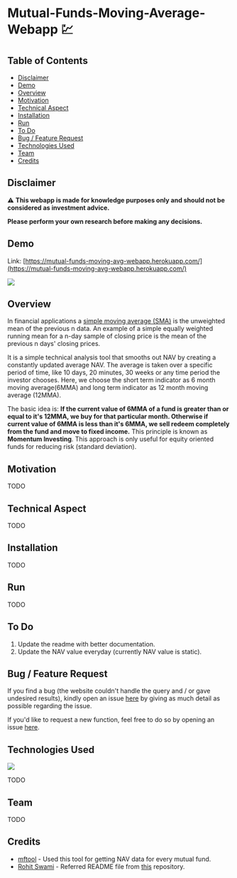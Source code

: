 # Mutual-Funds-Moving-Average-Webapp 💹
## Table of Contents
  * [Disclaimer](#disclaimer)
  * [Demo](#demo)
  * [Overview](#overview)
  * [Motivation](#motivation)
  * [Technical Aspect](#technical-aspect)
  * [Installation](#installation)
  * [Run](#run)
  * [To Do](#to-do)
  * [Bug / Feature Request](#bug--feature-request)
  * [Technologies Used](#technologies-used)
  * [Team](#team)
  * [Credits](#credits)


## Disclaimer
⚠️
**This webapp is made for knowledge purposes only and should not be considered as investment advice.**

**Please perform your own research before making any decisions.**

## Demo
Link: [https://mutual-funds-moving-avg-webapp.herokuapp.com/](https://mutual-funds-moving-avg-webapp.herokuapp.com/)

[![](https://i.imgur.com/lCzMe80.png)](https://mutual-funds-moving-avg-webapp.herokuapp.com/)

## Overview
In financial applications a [simple moving average (SMA)](https://en.wikipedia.org/wiki/Moving_average#Simple_moving_average) is the unweighted mean of the previous n data. An example of a simple equally weighted running mean for a n-day sample of closing price is the mean of the previous n days' closing prices.

It is a simple technical analysis tool that smooths out NAV by creating a constantly updated average NAV. The average is taken over a specific period of time, like 10 days, 20 minutes, 30 weeks or any time period the investor chooses. Here, we choose the short term indicator as 6 month moving average(6MMA) and long term indicator as 12 month moving average (12MMA).

The basic idea is: **If the current value of 6MMA of a fund is greater than or equal to it's 12MMA, we buy for that particular month. Otherwise if current value of 6MMA is less than it's 6MMA, we sell redeem completely from the fund and move to fixed income.** This principle is known as **Momentum Investing**. This approach is only useful for equity oriented funds for reducing risk (standard deviation).


## Motivation
TODO

## Technical Aspect
TODO

## Installation
TODO

## Run
TODO

## To Do
1. Update the readme with better documentation.
2. Update the NAV value everyday (currently NAV value is static).

## Bug / Feature Request
If you find a bug (the website couldn't handle the query and / or gave undesired results), kindly open an issue [here](https://github.com/vneogi199/Mutual-Funds-Moving-Average-Webapp/issues/new) by giving as much detail as possible regarding the issue.

If you'd like to request a new function, feel free to do so by opening an issue [here](https://github.com/vneogi199/Mutual-Funds-Moving-Average-Webapp/issues/new). 

## Technologies Used

![](https://forthebadge.com/images/badges/made-with-python.svg)

TODO

## Team
TODO


## Credits
* [mftool](https://github.com/NayakwadiS/mftool) - Used this tool for getting NAV data for every mutual fund.
* [Rohit Swami](https://github.com/rowhitswami) - Referred README file from [this](https://github.com/rowhitswami/Indian-Paper-Currency-Prediction/blob/master/README.md) repository.



